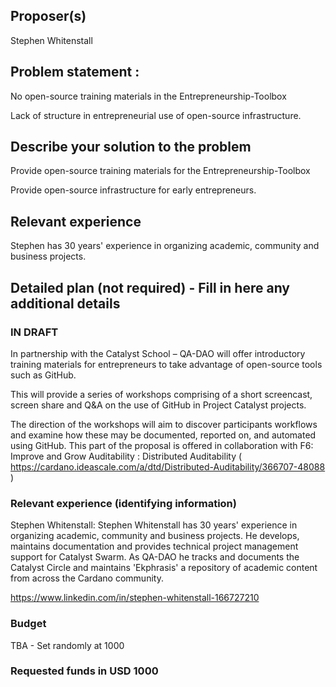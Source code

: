 ## Proposer(s)
Stephen Whitenstall

## Problem statement :

No open-source training materials in the Entrepreneurship-Toolbox

Lack of structure in entrepreneurial use of open-source infrastructure.

## Describe your solution to the problem

Provide open-source training materials for the Entrepreneurship-Toolbox

Provide open-source infrastructure for early entrepreneurs.

## Relevant experience

Stephen has 30 years' experience in organizing academic, community and business projects.

## Detailed plan (not required) - Fill in here any additional details

### IN DRAFT

In partnership with the Catalyst School – QA-DAO will offer introductory training materials for entrepreneurs to take advantage of open-source tools such as GitHub.

This will provide a series of workshops comprising of a short screencast, screen share and Q&A on the use of GitHub in Project Catalyst projects.

The direction of the workshops will aim to discover participants workflows and examine how these may be documented, reported on, and automated using GitHub. 
This part of the proposal is offered in collaboration with F6: Improve and Grow Auditability : Distributed Auditability ( https://cardano.ideascale.com/a/dtd/Distributed-Auditability/366707-48088 )

### Relevant experience (identifying information)

Stephen Whitenstall: Stephen Whitenstall has 30 years' experience in organizing academic, community and business projects. He develops, maintains documentation and provides technical project management support for Catalyst Swarm. As QA-DAO he tracks and documents the Catalyst Circle and maintains 'Ekphrasis' a repository of academic content from across the Cardano community.

https://www.linkedin.com/in/stephen-whitenstall-166727210

### Budget

TBA - Set randomly at 1000

### Requested funds in USD 1000 

